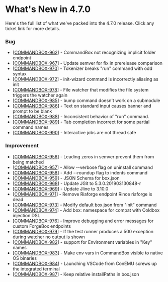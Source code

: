 # What's New in 4.7.0

Here's the full list of what we've packed into the 4.7.0 release.  Click any ticket link for more details.

### Bug

* \[[COMMANDBOX-962](https://ortussolutions.atlassian.net/browse/COMMANDBOX-962)\] - CommandBox not recognizing implicit folder endpoint
* \[[COMMANDBOX-967](https://ortussolutions.atlassian.net/browse/COMMANDBOX-967)\] - Update semver for fix in prerelease comparison
* \[[COMMANDBOX-970](https://ortussolutions.atlassian.net/browse/COMMANDBOX-970)\] - Tokenizer breaks "run" command with odd syntax
* \[[COMMANDBOX-972](https://ortussolutions.atlassian.net/browse/COMMANDBOX-972)\] - init-wizard command is incorrectly aliasing as init
* \[[COMMANDBOX-978](https://ortussolutions.atlassian.net/browse/COMMANDBOX-978)\] - File watcher that modifies the file system triggers the watcher again
* \[[COMMANDBOX-985](https://ortussolutions.atlassian.net/browse/COMMANDBOX-985)\] - bump command doesn't work on a submodule
* \[[COMMANDBOX-986](https://ortussolutions.atlassian.net/browse/COMMANDBOX-986)\] - Text on standard input causes banner and prompt to be blank
* \[[COMMANDBOX-988](https://ortussolutions.atlassian.net/browse/COMMANDBOX-988)\] - Inconsistent behavior of "run" command.
* \[[COMMANDBOX-989](https://ortussolutions.atlassian.net/browse/COMMANDBOX-989)\] - Tab completion incorrect for some partial command names
* \[[COMMANDBOX-990](https://ortussolutions.atlassian.net/browse/COMMANDBOX-990)\] - Interactive jobs are not thread safe

### Improvement

* \[[COMMANDBOX-956](https://ortussolutions.atlassian.net/browse/COMMANDBOX-956)\] - Leading zeros in semver prevent them from being matched
* \[[COMMANDBOX-957](https://ortussolutions.atlassian.net/browse/COMMANDBOX-957)\] - Allow --verbose flag on uninstall command
* \[[COMMANDBOX-958](https://ortussolutions.atlassian.net/browse/COMMANDBOX-958)\] - Add --roundup flag to indents command
* \[[COMMANDBOX-959](https://ortussolutions.atlassian.net/browse/COMMANDBOX-959)\] - JSON Schema for box.json
* \[[COMMANDBOX-968](https://ortussolutions.atlassian.net/browse/COMMANDBOX-968)\] - Update JGit to 5.3.0.201903130848-r
* \[[COMMANDBOX-969](https://ortussolutions.atlassian.net/browse/COMMANDBOX-969)\] - Update Jline to 3.10.0
* \[[COMMANDBOX-971](https://ortussolutions.atlassian.net/browse/COMMANDBOX-971)\] - Remove Riaforge endpoint Rince riaforge is dead
* \[[COMMANDBOX-973](https://ortussolutions.atlassian.net/browse/COMMANDBOX-973)\] - Modify default box.json from "init" command
* \[[COMMANDBOX-974](https://ortussolutions.atlassian.net/browse/COMMANDBOX-974)\] - Add box: namespace for compat with Coldbox injection DSL
* \[[COMMANDBOX-976](https://ortussolutions.atlassian.net/browse/COMMANDBOX-976)\] - Improve debugging and error messages for custom ForgeBox endpoints
* \[[COMMANDBOX-979](https://ortussolutions.atlassian.net/browse/COMMANDBOX-979)\] - If the test runner produces a 500 exception during watcher no output is shown
* \[[COMMANDBOX-982](https://ortussolutions.atlassian.net/browse/COMMANDBOX-982)\] - support for Environment variables in "Key" names
* \[[COMMANDBOX-983](https://ortussolutions.atlassian.net/browse/COMMANDBOX-983)\] - Make env vars in CommandBox visible to native OS binaries
* \[[COMMANDBOX-984](https://ortussolutions.atlassian.net/browse/COMMANDBOX-984)\] - Launching VSCode from ConEMU screws up the integrated terminal
* \[[COMMANDBOX-987](https://ortussolutions.atlassian.net/browse/COMMANDBOX-987)\] - Keep relative installPaths in box.json

